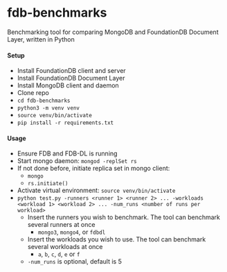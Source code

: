 # fdb-benchmarks
Benchmarking tool for comparing MongoDB and FoundationDB Document Layer, written in Python

#### Setup
- Install FoundationDB client and server
- Install FoundationDB Document Layer
- Install MongoDB client and daemon
- Clone repo
- `cd fdb-benchmarks`
- `python3 -m venv venv`
- `source venv/bin/activate`
- `pip install -r requirements.txt`

#### Usage
- Ensure FDB and FDB-DL is running
- Start mongo daemon: `mongod -replSet rs`
- If not done before, initiate replica set in mongo client: 
  - `mongo`
  - `rs.initiate()` 
- Activate virtual environment: `source venv/bin/activate`
- `python test.py -runners <runner 1> <runner 2> ... -workloads <workload 1> <workload 2> ... -num_runs <number of runs per workload>`
  - Insert the runners you wish to benchmark. The tool can benchmark several runners at once
    - `mongo3`, `mongo4`, or `fdbdl`
  - Insert the workloads you wish to use. The tool can benchmark several workloads at once
    - `a`, `b`, `c`, `d`, `e` or `f`
  - `-num_runs` is optional, default is 5
